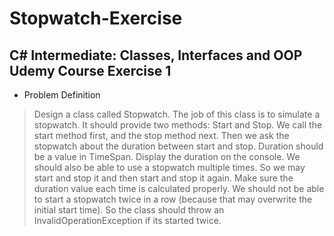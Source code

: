 # Stopwatch-Exercise
## C# Intermediate: Classes, Interfaces and OOP Udemy Course Exercise 1
- Problem Definition
>Design a class called Stopwatch. The job of this class is to simulate a stopwatch. It should 
provide two methods: Start and Stop. We call the start method first, and the stop method next. 
Then we ask the stopwatch about the duration between start and stop. Duration should be a 
value in TimeSpan. Display the duration on the console. 
We should also be able to use a stopwatch multiple times. So we may start and stop it and then 
start and stop it again. Make sure the duration value each time is calculated properly. 
We should not be able to start a stopwatch twice in a row (because that may overwrite the initial 
start time). So the class should throw an InvalidOperationException if its started twice. 
